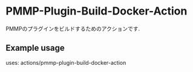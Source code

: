 # PMMP-Plugin-Build-Docker-Action
PMMPのプラグインをビルドするためのアクションです.

## Example usage

uses: actions/pmmp-plugin-build-docker-action